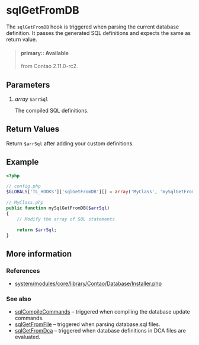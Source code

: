# sqlGetFromDB

The `sqlGetFromDB` hook is triggered when parsing the current database
definition. It passes the generated SQL definitions and expects the same
as return value.

> #### primary:: Available   
> from Contao 2.11.0-rc2.


## Parameters

1. *array* `$arrSql`

    The compiled SQL definitions.


## Return Values

Return `$arrSql` after adding your custom definitions.


## Example

```php
<?php

// config.php
$GLOBALS['TL_HOOKS']['sqlGetFromDB'][] = array('MyClass', 'mySqlGetFromDB');

// MyClass.php
public function mySqlGetFromDB($arrSql)
{
    // Modify the array of SQL statements

    return $arrSql;
}
```


## More information


### References

- [system/modules/core/library/Contao/Database/Installer.php](https://github.com/contao/core/blob/3.5.0/system/modules/core/library/Contao/Database/Installer.php#L535-L542)


### See also

- [sqlCompileCommands](sqlCompileCommands.md) – triggered when compiling the database update commands.
- [sqlGetFromFile](sqlGetFromFile.md) – triggered when parsing database.sql files.
- [sqlGetFromDca](sqlGetFromDca.md) – triggered when database definitions in DCA files are evaluated.
